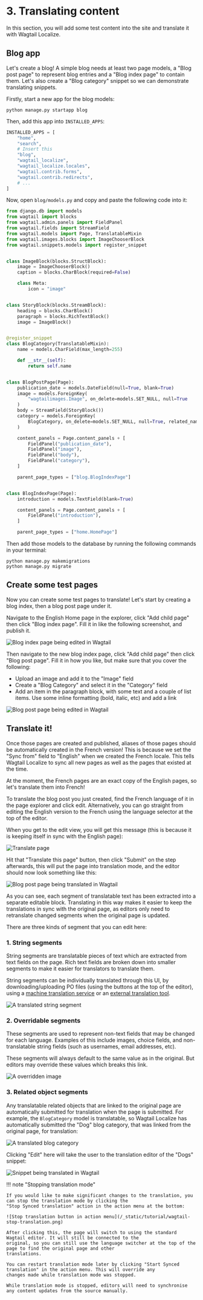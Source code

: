 # 3. Translating content

In this section, you will add some test content into the site and translate it with Wagtail Localize.

## Blog app

Let's create a blog! A simple blog needs at least two page models, a "Blog post page" to represent blog entries and a
"Blog index page" to contain them. Let's also create a "Blog category" snippet so we can demonstrate translating
snippets.

Firstly, start a new app for the blog models:

```shell
python manage.py startapp blog
```

Then, add this app into `INSTALLED_APPS`:

```python
INSTALLED_APPS = [
    "home",
    "search",
    # Insert this
    "blog",
    "wagtail_localize",
    "wagtail_localize.locales",
    "wagtail.contrib.forms",
    "wagtail.contrib.redirects",
    # ...
]
```

Now, open `blog/models.py` and copy and paste the following code into it:

```python
from django.db import models
from wagtail import blocks
from wagtail.admin.panels import FieldPanel
from wagtail.fields import StreamField
from wagtail.models import Page, TranslatableMixin
from wagtail.images.blocks import ImageChooserBlock
from wagtail.snippets.models import register_snippet


class ImageBlock(blocks.StructBlock):
    image = ImageChooserBlock()
    caption = blocks.CharBlock(required=False)

    class Meta:
        icon = "image"


class StoryBlock(blocks.StreamBlock):
    heading = blocks.CharBlock()
    paragraph = blocks.RichTextBlock()
    image = ImageBlock()


@register_snippet
class BlogCategory(TranslatableMixin):
    name = models.CharField(max_length=255)

    def __str__(self):
        return self.name


class BlogPostPage(Page):
    publication_date = models.DateField(null=True, blank=True)
    image = models.ForeignKey(
        "wagtailimages.Image", on_delete=models.SET_NULL, null=True
    )
    body = StreamField(StoryBlock())
    category = models.ForeignKey(
        BlogCategory, on_delete=models.SET_NULL, null=True, related_name="blog_posts"
    )

    content_panels = Page.content_panels + [
        FieldPanel("publication_date"),
        FieldPanel("image"),
        FieldPanel("body"),
        FieldPanel("category"),
    ]

    parent_page_types = ["blog.BlogIndexPage"]


class BlogIndexPage(Page):
    introduction = models.TextField(blank=True)

    content_panels = Page.content_panels + [
        FieldPanel("introduction"),
    ]

    parent_page_types = ["home.HomePage"]
```

Then add those models to the database by running the following commands in your terminal:

```shell
python manage.py makemigrations
python manage.py migrate
```

## Create some test pages

Now you can create some test pages to translate! Let's start by creating a blog index, then a blog post page under it.

Navigate to the English Home page in the explorer, click "Add child page" then click "Blog index page". Fill it in like
the following screenshot, and publish it.

![Blog index page being edited in Wagtail](/_static/tutorial/wagtail-blog-index-page.png)

Then navigate to the new blog index page, click "Add child page" then click "Blog post page". Fill it in how you like,
but make sure that you cover the following:

-   Upload an image and add it to the "Image" field
-   Create a "Blog Category" and select it in the "Category" field
-   Add an item in the paragraph block, with some text and a couple of list items. Use some inline formatting
    (bold, italic, etc) and add a link

![Blog post page being edited in Wagtail](/_static/tutorial/wagtail-edit-source.png)

## Translate it!

Once those pages are created and published, aliases of those pages should be automatically created in the French version!
This is because we set the "Sync from" field to "English" when we created the French locale. This tells Wagtail Localize
to sync all new pages as well as the pages that existed at the time.

At the moment, the French pages are an exact copy of the English pages, so let's translate them into French!

To translate the blog post you just created, find the French language of it in the page explorer and click edit.
Alternatively, you can go straight from editing the English version to the French using the language selector at the top
of the editor.

When you get to the edit view, you will get this message (this is because it is keeping itself in sync with the English
page):

![Translate page](/_static/tutorial/wagtail-translate-page.png)

Hit that "Translate this page" button, then click "Submit" on the step afterwards, this will put the page into translation
mode, and the editor should now look something like this:

![Blog post page being translated in Wagtail](/_static/tutorial/wagtail-edit-translation.png)

As you can see, each segment of translatable text has been extracted into a separate editable block.
Translating in this way makes it easier to keep the translations in sync with the original page, as editors only need to
retranslate changed segments when the original page is updated.

There are three kinds of segment that you can edit here:

### 1. String segments

String segments are translatable pieces of text which are extracted from text fields on the page. Rich text fields are
broken down into smaller segments to make it easier for translators to translate them.

String segments can be individually translated through this UI, by downloading/uploading PO files (using the buttons at
the top of the editor), using a [machine translation service](/how-to/integrations/machine-translation) or an
[external translation tool](/how-to/integrations/pontoon).

![A translated string segment](/_static/tutorial/wagtail-translated-segment.png)

### 2. Overridable segments

These segments are used to represent non-text fields that may be changed for each language. Examples of this include
images, choice fields, and non-translatable string fields (such as usernames, email addresses, etc).

These segments will always default to the same value as in the original. But editors may override these values which
breaks this link.

![A overridden image](/_static/tutorial/wagtail-overridden-image.png)

### 3. Related object segments

Any translatable related objects that are linked to the original page are automatically submitted for translation when
the page is submitted. For example, the `BlogCategory` model is translatable, so Wagtail Localize has automatically
submitted the "Dog" blog category, that was linked from the original page, for translation:

![A translated blog category](/_static/tutorial/wagtail-translated-snippet.png)

Clicking "Edit" here will take the user to the translation editor of the "Dogs" snippet:

![Snippet being translated in Wagtail](/_static/tutorial/wagtail-edit-snippet-translation.png)

!!! note "Stopping translation mode"

    If you would like to make significant changes to the translation, you can stop the translation mode by clicking the
    "Stop Synced translation" action in the action menu at the bottom:

    ![Stop translation button in action menu](/_static/tutorial/wagtail-stop-translation.png)

    After clicking this, the page will switch to using the standard Wagtail editor. It will still be connected to the
    original, so you can still use the language switcher at the top of the page to find the original page and other
    translations.

    You can restart translation mode later by clicking "Start Synced translation" in the action menu. This will override any
    changes made while translation mode was stopped.

    While translation mode is stopped, editors will need to synchronise any content updates from the source manually.
